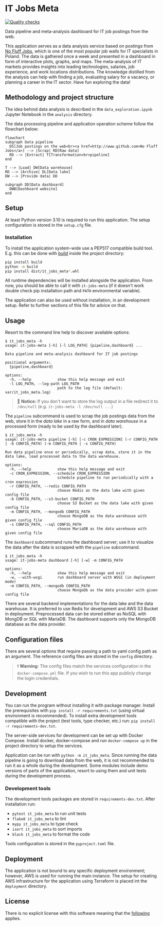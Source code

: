 # IT Jobs Meta

[![Quality checks](https://github.com/maciejzj/it-jobs-meta/actions/workflows/quality_checks.yml/badge.svg)](https://github.com/maciejzj/it-jobs-meta/actions/workflows/quality_checks.yml)

Data pipeline and meta-analysis dashboard for IT job postings from the web.

This application serves as a data analysis service based on postings from [No
Fluff Jobs](https://nofluffjobs.com), which is one of the most popular job walls
for IT specialists in Poland. The data is gathered once a week and presented in
a dashboard in form of interactive plots, graphs, and maps. The meta-analysis of
IT markets provides insights into leading technologies, salaries, job
experience, and work locations distributions. The knowledge distilled from the
analysis can help with finding a job, evaluating salary for a vacancy, or
planning a career in the IT sector. Have fun exploring the data!

## Methodology and project structure

The idea behind data analysis is described in the `data_exploration.ipynb`
Jupyter Notebook in the `analysis` directory.

The data processing pipeline and application operation scheme follow the
flowchart below:

```mermaid
flowchart
subgraph Data pipeline
  DS[Job postings on the web<br><a href=http://www.github.com>No Fluff Jobs</a>] --> |Scrap| RD[Raw data]
  RD --> |Extract| T[Transformation<br>pipeline]
end

T --> |Load| DW[Data warehouse]
RD --> |Archive| DL[Data lake]
DW --> |Provide data| DD

subgraph DD[Data dashboard]
  DWB[Dashboard website]
end

```

## Setup

At least Python version 3.10 is required to run this application. The setup
configuration is stored in the `setup.cfg` file.

### Installation

To install the application system-wide use a PEP517 compatible build tool. E.g.
this can be done with [build](https://github.com/pypa/build) inside the project
directory:

```sh
pip install build
python -m build
pip install dist/it_jobs_meta*.whl
```

All runtime dependencies will be installed alongside the application. From now,
you should be able to call it with `it-jobs-meta` (if it doesn't work double
check pip installation path and `PATH` environmental variable).

The application can also be used without installation, in an development setup.
Refer to further sections of this file for advice on that.

## Usage

Resort to the command line help to discover available options:

```
$ it_jobs_meta -h
usage: it-jobs-meta [-h] [-l LOG_PATH] {pipeline,dashboard} ...

Data pipeline and meta-analysis dashboard for IT job postings

positional arguments:
  {pipeline,dashboard}

options:
  -h, --help            show this help message and exit
  -l LOG_PATH, --log-path LOG_PATH
                        path to the log file (default: var/it_jobs_meta.log)
```

> 📝 **Notice:** If you don't want to store the log output in a file redirect it
> to `/dev/null` (e.g. `it-jobs-meta -l /dev/null ...`)

The `pipeline` subcommand is used to scrap the job postings data from the web,
store it in the *data lake* in a raw form, and in *data warehouse* in a
processed form (ready to be used by the dashboard later).

```
$ it_jobs_meta -h
usage: it-jobs-meta pipeline [-h] [-c CRON_EXPRESSION] (-r CONFIG_PATH | -b CONFIG_PATH) (-m CONFIG_PATH | -s CONFIG_PATH)

Run data pipeline once or periodically, scrap data, store it in the data lake, load processed data to the data warehouse.

options:
  -h, --help            show this help message and exit
  -c CRON_EXPRESSION, --schedule CRON_EXPRESSION
                        schedule pipeline to run periodically with a cron expression
  -r CONFIG_PATH, --redis CONFIG_PATH
                        choose Redis as the data lake with given config file
  -b CONFIG_PATH, --s3-bucket CONFIG_PATH
                        choose S3 Bucket as the data lake with given config file
  -m CONFIG_PATH, --mongodb CONFIG_PATH
                        choose MongoDB as the data warehouse with given config file
  -s CONFIG_PATH, --sql CONFIG_PATH
                        choose MariaDB as the data warehouse with given config file
```

The `dashboard` subcommand runs the dashboard server; use it to visualize the
data after the data is scrapped with the `pipeline` subcommand.

```
$ it_jobs_meta -h
usage: it-jobs-meta dashboard [-h] [-w] -m CONFIG_PATH

options:
  -h, --help            show this help message and exit
  -w, --with-wsgi       run dashboard server with WSGI (in deployment mode)
  -m CONFIG_PATH, --mongodb CONFIG_PATH
                        choose MongoDb as the data provider with given config file
```

There are several backend implementations for the data lake and the data
warehouse. It is preferred to use Redis for development and AWS S3 Bucket in
deployment. Preprocessed data can be stored either as NoSQL with MongDB or SQL
with MariaDB. The dashboard supports only the MongoDB database as the data
provider.

## Configuration files

There are several options that require passing a path to yaml config path as an
argument. The reference config files are stored in the `config` directory.

> ❗️ **Warning:** The config files match the services configuration in the
> `docker-compose.yml` file. If you wish to run this app publicly change the
> login credentials.

## Development

You can run the program without installing it with package manager. Install the
prerequisites with `pip install -r requirements.txt` (using virtual environment
is recommended). To install extra development tools compatible with the project
(test tools, type checker, etc.) run: `pip install -r requirements-dev.txt`.

The server-side services for development can be set up with Docker Compose.
Install docker, docker-compose and run `docker-compose up` in the project
directory to setup the services.

Application can be run with `python -m it_jobs_meta`. Since running the data
pipeline is going to download data from the web, it is not recommended to
run it as a whole during the development. Some modules include demo versions of
parts of the application, resort to using them and unit tests during the
development process.

### Development tools

The development tools packages are stored in `requirements-dev.txt`. After
installation run:

* `pytest it_jobs_meta` to run unit tests
* `flake8 it_jobs_meta` to lint
* `mypy it_jobs_meta` to type check
* `isort it_jobs_meta` to sort imports
* `black it_jobs_meta` to format the code

Tools configuration is stored in the `pyproject.toml` file.

## Deployment

The application is not bound to any specific deployment environment; however,
AWS is used for running the main instance. The setup for creating AWS
infrastructure for the application using Terraform is placed int the
`deployment` directory. 

## License

There is no explicit license with this software meaning that the
[following](https://choosealicense.com/no-permission/) applies.
